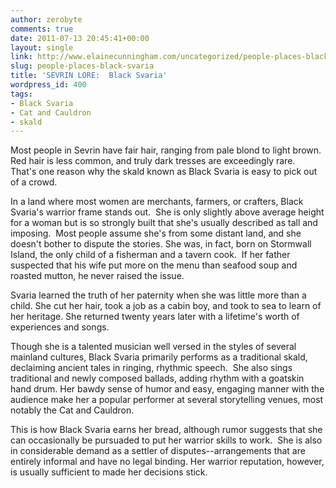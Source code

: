 ```yaml
---
author: zerobyte
comments: true
date: 2011-07-13 20:45:41+00:00
layout: single
link: http://www.elainecunningham.com/uncategorized/people-places-black-svaria/
slug: people-places-black-svaria
title: 'SEVRIN LORE:  Black Svaria'
wordpress_id: 400
tags:
- Black Svaria
- Cat and Cauldron
- skald
---
```


Most people in Sevrin have fair hair, ranging from pale blond to light brown.  Red hair is less common, and truly dark tresses are exceedingly rare.  That's one reason why the skald known as Black Svaria is easy to pick out of a crowd.

In a land where most women are merchants, farmers, or crafters, Black Svaria's warrior frame stands out.  She is only slightly above average height for a woman but is so strongly built that she's usually described as tall and imposing.  Most people assume she's from some distant land, and she doesn't bother to dispute the stories. She was, in fact, born on Stormwall Island, the only child of a fisherman and a tavern cook.  If her father suspected that his wife put more on the menu than seafood soup and roasted mutton, he never raised the issue.

Svaria learned the truth of her paternity when she was little more than a child. She cut her hair, took a job as a cabin boy, and took to sea to learn of her heritage. She returned twenty years later with a lifetime's worth of experiences and songs.

Though she is a talented musician well versed in the styles of several mainland cultures, Black Svaria primarily performs as a traditional skald, declaiming ancient tales in ringing, rhythmic speech.  She also sings traditional and newly composed ballads, adding rhythm with a goatskin hand drum. Her bawdy sense of humor and easy, engaging manner with the audience make her a popular performer at several storytelling venues, most notably the Cat and Cauldron.

This is how Black Svaria earns her bread, although rumor suggests that she can occasionally be pursuaded to put her warrior skills to work.  She is also in considerable demand as a settler of disputes--arrangements that are entirely informal and have no legal binding. Her warrior reputation, however, is usually sufficient to made her decisions stick.
